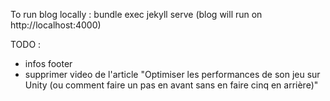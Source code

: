 To run blog locally :
    bundle exec jekyll serve
(blog will run on http://localhost:4000)

TODO :
- infos footer
- supprimer video de l'article "Optimiser les performances de son jeu sur Unity (ou comment faire un pas en avant sans en faire cinq en arrière)"
